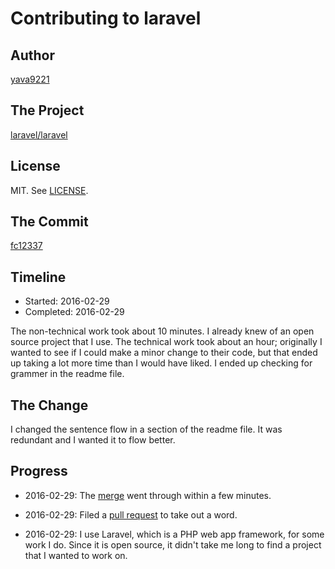 # Contributing to laravel

## Author

[yava9221](https://github.com/yava9221)

## The Project

[laravel/laravel](https://github.com/laravel/laravel)

## License

MIT. See [LICENSE](http://github.com/01org/tinycbor/blob/master/LICENSE).

## The Commit

[fc12337](https://github.com/laravel/laravel/commit/fc12337663642b626de0e8c2e7f728f3e6f2208e)

## Timeline

*   Started: 2016-02-29
*   Completed: 2016-02-29

The non-technical work took about 10 minutes. I already knew of an open source project that I use.
The technical work took about an hour; originally I wanted to see if I could make a minor change to their code, 
but that ended up taking a lot more time than I would have liked. I ended up checking for grammer in the readme file.


## The Change

I changed the sentence flow in a section of the readme file. It was redundant and I wanted it to flow better. 
## Progress

*   2016-02-29: The [merge](https://github.com/laravel/laravel/commit/fc12337663642b626de0e8c2e7f728f3e6f2208e) went through within a few minutes. 

*   2016-02-29: Filed a [pull request](https://github.com/laravel/laravel/pull/3675) to take out a word.

*   2016-02-29: I use Laravel, which is a PHP web app framework, for some work I do. Since it is open source, it didn't take me long
                to find a project that I wanted to work on. 